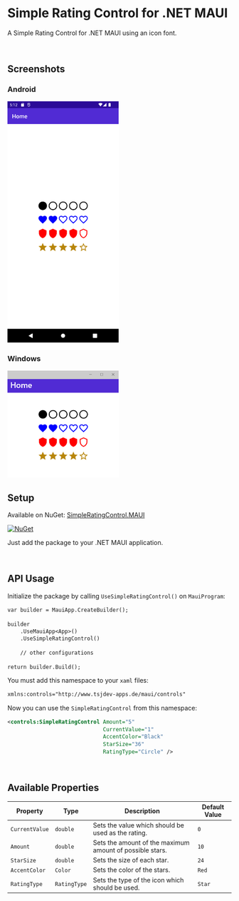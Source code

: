# Simple Rating Control for .NET MAUI

A Simple Rating Control for .NET MAUI using an icon font.

<br/>

## Screenshots

### Android 

<img src="docs/sample-android.png" width="250" />

### Windows 

<img src="docs/sample-windows.png" width="250" />

<br/>

## Setup

Available on NuGet: [SimpleRatingControl.MAUI](https://www.nuget.org/packages/SimpleRatingControl.MAUI)

[![NuGet](https://img.shields.io/nuget/v/SimpleRatingControl.MAUI.svg?label=NuGet&color=blue)](https://www.nuget.org/packages/SimpleRatingControl.MAUI)

Just add the package to your .NET MAUI application.

<br/>

## API Usage

Initialize the package by calling `UseSimpleRatingControl()` on `MauiProgram`:
```CSHARP
var builder = MauiApp.CreateBuilder();

builder
	.UseMauiApp<App>()
	.UseSimpleRatingControl()

    // other configurations

return builder.Build();
```

You must add this namespace to your `xaml` files:

```XML
xmlns:controls="http://www.tsjdev-apps.de/maui/controls"
```

Now you can use the `SimpleRatingControl` from this namespace:
```XML
<controls:SimpleRatingControl Amount="5"
                              CurrentValue="1"
                              AccentColor="Black"
                              StarSize="36"
                              RatingType="Circle" />
```

<br/>

## Available Properties

| Property       | Type          | Description                                              | Default Value |
|----------------|---------------|----------------------------------------------------------|---------------|
| `CurrentValue` | `double`      | Sets the value which should be used as the rating.       | `0`           |
| `Amount`       | `double`      | Sets the amount of the maximum amount of possible stars. | `10`          |
| `StarSize`     | `double`      | Sets the size of each star.                              | `24`          |
| `AccentColor`  | `Color`       | Sets the color of the stars.                             | `Red`         |
| `RatingType`   | `RatingType`  | Sets the type of the icon which should be used.          | `Star`        |